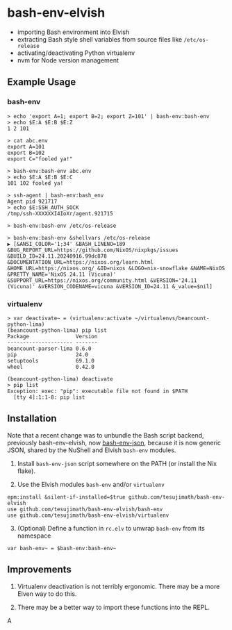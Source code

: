 # bash-env-elvish

- importing Bash environment into Elvish
- extracting Bash style shell variables from source files like `/etc/os-release`
- activating/deactivating Python virtualenv
- nvm for Node version management

## Example Usage

### bash-env
```
> echo 'export A=1; export B=2; export Z=101' | bash-env:bash-env
> echo $E:A $E:B $E:Z
1 2 101

> cat abc.env
export A=101
export B=102
export C="fooled ya!"

> bash-env:bash-env abc.env
> echo $E:A $E:B $E:C
101 102 fooled ya!

> ssh-agent | bash-env:bash_env
Agent pid 921717
> echo $E:SSH_AUTH_SOCK
/tmp/ssh-XXXXXXI4IoXr/agent.921715

> bash-env:bash-env /etc/os-release

> bash-env:bash-env &shellvars /etc/os-release
▶ [&ANSI_COLOR='1;34' &BASH_LINENO=189 &BUG_REPORT_URL=https://github.com/NixOS/nixpkgs/issues &BUILD_ID=24.11.20240916.99dc878 &DOCUMENTATION_URL=https://nixos.org/learn.html &HOME_URL=https://nixos.org/ &ID=nixos &LOGO=nix-snowflake &NAME=NixOS &PRETTY_NAME='NixOS 24.11 (Vicuna)' &SUPPORT_URL=https://nixos.org/community.html &VERSION='24.11 (Vicuna)' &VERSION_CODENAME=vicuna &VERSION_ID=24.11 &_value=$nil]
```

### virtualenv

```
> var deactivate~ = (virtualenv:activate ~/virtualenvs/beancount-python-lima)
(beancount-python-lima) pip list
Package               Version
--------------------- -------
beancount-parser-lima 0.6.0
pip                   24.0
setuptools            69.1.0
wheel                 0.42.0

(beancount-python-lima) deactivate
> pip list
Exception: exec: "pip": executable file not found in $PATH
  [tty 4]:1:1-8: pip list
```

## Installation

Note that a recent change was to unbundle the Bash script backend, previously bash-env-elvish, now [bash-env-json](https://github.com/tesujimath/bash-env-json), because it is now generic JSON, shared by the NuShell and Elvish `bash-env` modules.

1. Install `bash-env-json` script somewhere on the PATH (or install the Nix flake).

2. Use the Elvish modules `bash-env` and/or `virtualenv`

```
epm:install &silent-if-installed=$true github.com/tesujimath/bash-env-elvish
use github.com/tesujimath/bash-env-elvish/bash-env
use github.com/tesujimath/bash-env-elvish/virtualenv
```

3. (Optional) Define a function in `rc.elv` to unwrap `bash-env` from its namespace

```
var bash-env~ = $bash-env:bash-env~
```

## Improvements

1. Virtualenv deactivation is not terribly ergonomic.  There may be a more Elven way to do this.

2. There may be a better way to import these functions into the REPL.

A
